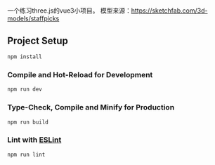 ## 
一个练习three.js的vue3小项目。
模型来源：https://sketchfab.com/3d-models/staffpicks

## Project Setup

```sh
npm install
```

### Compile and Hot-Reload for Development

```sh
npm run dev
```

### Type-Check, Compile and Minify for Production

```sh
npm run build
```

### Lint with [ESLint](https://eslint.org/)

```sh
npm run lint
```
